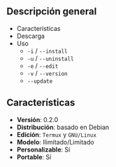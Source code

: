 ## Descripción general

- Características
- Descarga
- Uso
	- `-i` / `--install`
	- `-u` / `--uninstall`
	- `-e` / `--edit`
	- `-v` / `--version`
	- `--update`

## Características

- **Versión**: 0.2.0
- **Distribución**: basado en Debian
- **Edición**: `Termux` y `GNU/Linux`
- **Modelo**: Ilimitado/Limitado
- **Personalizable**: Sí
- **Portable**: Sí
